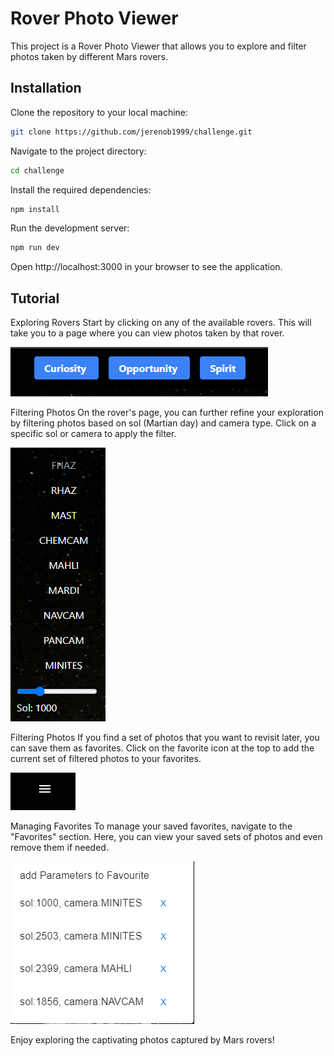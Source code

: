 # Rover Photo Viewer

This project is a Rover Photo Viewer that allows you to explore and filter photos taken by different Mars rovers.

## Installation

Clone the repository to your local machine:

```bash
git clone https://github.com/jerenob1999/challenge.git
```

Navigate to the project directory:

```bash
cd challenge
```

Install the required dependencies:

```bash
npm install
```

Run the development server:

```bash
npm run dev
```

Open http://localhost:3000 in your browser to see the application.

## Tutorial

Exploring Rovers
Start by clicking on any of the available rovers. This will take you to a page where you can view photos taken by that rover.

![Rovers](/public/Rovers.png "Rovers")

Filtering Photos
On the rover's page, you can further refine your exploration by filtering photos based on sol (Martian day) and camera type. Click on a specific sol or camera to apply the filter.

![Filters](/public/Filters.png "Filters")

Filtering Photos
If you find a set of photos that you want to revisit later, you can save them as favorites. Click on the favorite icon at the top to add the current set of filtered photos to your favorites.

![Favourite](/public/Favourite.png "Favourite")

Managing Favorites
To manage your saved favorites, navigate to the "Favorites" section. Here, you can view your saved sets of photos and even remove them if needed.

![AddFav](/public/AddFav.png "AddFav")

Enjoy exploring the captivating photos captured by Mars rovers!
